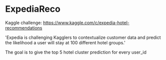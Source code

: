 # ExpediaReco

Kaggle challenge: https://www.kaggle.com/c/expedia-hotel-recommendations

'Expedia is challenging Kagglers to contextualize customer data and predict the likelihood a user will stay at 100 different hotel groups.'

The goal is to give the top 5 hotel cluster prediction for every user_id
